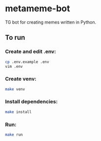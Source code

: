 # metameme-bot

TG bot for creating memes written in Python.

## To run

### Create and edit .env:

```sh
cp .env.example .env
vim .env
```

### Create venv:

```sh
make venv
```

### Install dependencies:

```sh
make install
```

### Run:

```sh
make run
```